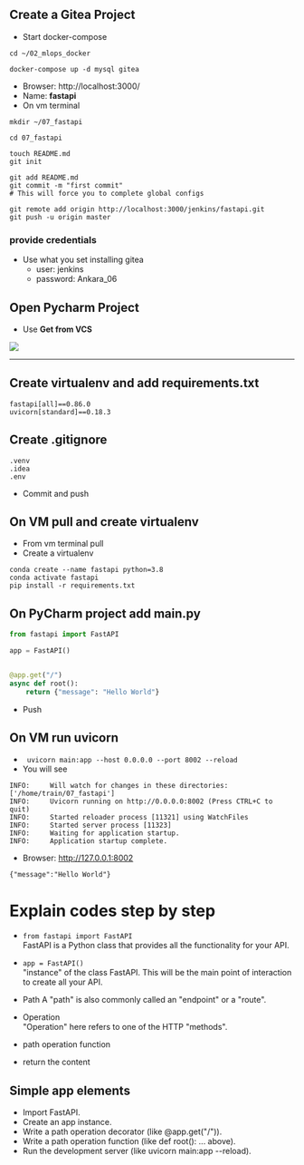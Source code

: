 ## Create a Gitea Project
- Start docker-compose
```commandline
cd ~/02_mlops_docker

docker-compose up -d mysql gitea
```
- Browser: http://localhost:3000/
- Name: **fastapi**
- On vm terminal
```commandline
mkdir ~/07_fastapi

cd 07_fastapi

touch README.md
git init

git add README.md
git commit -m "first commit"
# This will force you to complete global configs

git remote add origin http://localhost:3000/jenkins/fastapi.git
git push -u origin master
```
### provide credentials 
- Use what you set installing gitea
  - user: jenkins
  - password: Ankara_06

## Open Pycharm Project
- Use **Get from VCS**

![](images/01_create_pycharm_project_from_VCS.png)

-----

## Create virtualenv and add requirements.txt
```
fastapi[all]==0.86.0
uvicorn[standard]==0.18.3
```

## Create .gitignore
```commandline
.venv
.idea
.env
```
- Commit and push

## On VM pull and create virtualenv
- From vm terminal pull
- Create a virtualenv
```commandline
conda create --name fastapi python=3.8
conda activate fastapi
pip install -r requirements.txt
```

## On PyCharm project add main.py
```python
from fastapi import FastAPI

app = FastAPI()


@app.get("/")
async def root():
    return {"message": "Hello World"}
```
- Push

## On VM run uvicorn
- `  uvicorn main:app --host 0.0.0.0 --port 8002 --reload ` 
- You will see
```commandline
INFO:     Will watch for changes in these directories: ['/home/train/07_fastapi']
INFO:     Uvicorn running on http://0.0.0.0:8002 (Press CTRL+C to quit)
INFO:     Started reloader process [11321] using WatchFiles
INFO:     Started server process [11323]
INFO:     Waiting for application startup.
INFO:     Application startup complete.
```

- Browser:  http://127.0.0.1:8002

` {"message":"Hello World"} ` 

# Explain codes step by step

- ` from fastapi import FastAPI  `  
FastAPI is a Python class that provides all the functionality for your API.

- ` app = FastAPI() `  
 "instance" of the class FastAPI. This will be the main point of interaction to create all your API.

- Path
A "path" is also commonly called an "endpoint" or a "route".

- Operation   
"Operation" here refers to one of the HTTP "methods".

- path operation function  

- return the content   

## Simple app elements
- Import FastAPI.
- Create an app instance.
- Write a path operation decorator (like @app.get("/")).
- Write a path operation function (like def root(): ... above).
- Run the development server (like uvicorn main:app --reload).
